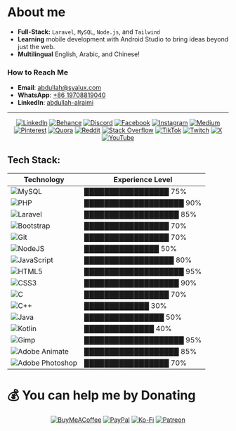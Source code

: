 # About me

- **Full-Stack:** <code>Laravel</code>, <code>MySQL</code>, <code>Node.js</code>, and <code>Tailwind</code>
- **Learning** mobile development with Android Studio to bring ideas beyond just the web.
- **Multilingual** English, Arabic, and Chinese!

### How to Reach Me

- **Email**: [abdullah@syalux.com](mailto:abdullah@syalux.com)
- **WhatsApp**: [+86 19708819040](https://wa.me/8619708819040)
- **LinkedIn**: [abdullah-alraimi](https://linkedin.com/in/abdullah-alraimi)

---
<div align="center">

[![LinkedIn](https://img.shields.io/badge/LinkedIn-%230077B5.svg?logo=linkedin&logoColor=white)](https://linkedin.com/in/abdullah-alraimi)
[![Behance](https://img.shields.io/badge/Behance-1769ff?logo=behance&logoColor=white)](https://behance.net/akgg)
[![Discord](https://img.shields.io/badge/Discord-%237289DA.svg?logo=discord&logoColor=white)](https://discord.gg/al_raimi)
[![Facebook](https://img.shields.io/badge/Facebook-%231877F2.svg?logo=Facebook&logoColor=white)](https://facebook.com/aklraimi)
[![Instagram](https://img.shields.io/badge/Instagram-%23E4405F.svg?logo=Instagram&logoColor=white)](https://instagram.com/ak._.71)
[![Medium](https://img.shields.io/badge/Medium-12100E?logo=medium&logoColor=white)](https://medium.com/@ggak71)
[![Pinterest](https://img.shields.io/badge/Pinterest-%23E60023.svg?logo=Pinterest&logoColor=white)](https://pinterest.com/ggak71)
[![Quora](https://img.shields.io/badge/Quora-%23B92B27.svg?logo=Quora&logoColor=white)](https://quora.com/profile/Abdullah-Alraimi-1)
[![Reddit](https://img.shields.io/badge/Reddit-%23FF4500.svg?logo=Reddit&logoColor=white)](https://reddit.com/user/Al-rimi)
[![Stack Overflow](https://img.shields.io/badge/-Stackoverflow-FE7A16?logo=stack-overflow&logoColor=white)](https://stackoverflow.com/users/24881320)
[![TikTok](https://img.shields.io/badge/TikTok-%23000000.svg?logo=TikTok&logoColor=white)](https://tiktok.com/@al_raimi)
[![Twitch](https://img.shields.io/badge/Twitch-%239146FF.svg?logo=Twitch&logoColor=white)](https://twitch.tv/al_raimi)
[![X](https://img.shields.io/badge/X-black.svg?logo=X&logoColor=white)](https://x.com/ggak71)
[![YouTube](https://img.shields.io/badge/YouTube-%23FF0000.svg?logo=YouTube&logoColor=white)](https://youtube.com/@ak-71)

</div>

## Tech Stack:

<div align="center">

| Technology      | Experience Level |
|-----------------|------------------|
| ![MySQL](https://img.shields.io/badge/mysql-4479A1.svg?style=for-the-badge&logo=mysql&logoColor=white) | █████████████████ 75% |
| ![PHP](https://img.shields.io/badge/php-%23777BB4.svg?style=for-the-badge&logo=php&logoColor=white) | ████████████████████ 90% |
| ![Laravel](https://img.shields.io/badge/laravel-%23FF2D20.svg?style=for-the-badge&logo=laravel&logoColor=white) | ███████████████████ 85% |
| ![Bootstrap](https://img.shields.io/badge/bootstrap-%238511FA.svg?style=for-the-badge&logo=bootstrap&logoColor=white) | █████████████████ 70% |
| ![Git](https://img.shields.io/badge/git-%23F05033.svg?style=for-the-badge&logo=git&logoColor=white) | █████████████████ 70% |
| ![NodeJS](https://img.shields.io/badge/node.js-6DA55F?style=for-the-badge&logo=node.js&logoColor=white) | ███████████████ 50% |
| ![JavaScript](https://img.shields.io/badge/javascript-%23323330.svg?style=for-the-badge&logo=javascript&logoColor=%23F7DF1E) | ██████████████████ 80% |
| ![HTML5](https://img.shields.io/badge/html5-%23E34F26.svg?style=for-the-badge&logo=html5&logoColor=white) | ████████████████████ 95% |
| ![CSS3](https://img.shields.io/badge/css3-%231572B6.svg?style=for-the-badge&logo=css3&logoColor=white) | ███████████████████ 90% |
| ![C](https://img.shields.io/badge/c-%2300599C.svg?style=for-the-badge&logo=c&logoColor=white) | █████████████████ 70% |
| ![C++](https://img.shields.io/badge/c++-%2300599C.svg?style=for-the-badge&logo=c%2B%2B&logoColor=white) | █████████████ 30% |
| ![Java](https://img.shields.io/badge/java-%23ED8B00.svg?style=for-the-badge&logo=openjdk&logoColor=white) | ████████████████ 50% |
| ![Kotlin](https://img.shields.io/badge/kotlin-%237F52FF.svg?style=for-the-badge&logo=kotlin&logoColor=white) | ██████████████ 40% |
| ![Gimp](https://img.shields.io/badge/Gimp-657D8B?style=for-the-badge&logo=gimp&logoColor=FFFFFF) | ████████████████████ 95% |
| ![Adobe Animate](https://img.shields.io/badge/Adobe%20Premiere%20Pro-9999FF.svg?style=for-the-badge&logo=Adobe%20Premiere%20Pro&logoColor=white) | ███████████████████ 85% |
| ![Adobe Photoshop](https://img.shields.io/badge/adobe%20photoshop-%2331A8FF.svg?style=for-the-badge&logo=adobe%20photoshop&logoColor=white) | █████████████████ 70% |

</div>

# 💰 You can help me by Donating

<div align="center">

[![BuyMeACoffee](https://img.shields.io/badge/Buy%20Me%20a%20Coffee-ffdd00?style=for-the-badge&logo=buy-me-a-coffee&logoColor=black)](https://buymeacoffee.com/alrimi)
[![PayPal](https://img.shields.io/badge/PayPal-00457C?style=for-the-badge&logo=paypal&logoColor=white)](https://paypal.me/rumaisaalrimi)
[![Ko-Fi](https://img.shields.io/badge/Ko--fi-F16061?style=for-the-badge&logo=ko-fi&logoColor=white)](https://ko-fi.com/alrimi) 
[![Patreon](https://img.shields.io/badge/Patreon-F96854?style=for-the-badge&logo=patreon&logoColor=white)](https://patreon.com/alrimi) 

</div>
